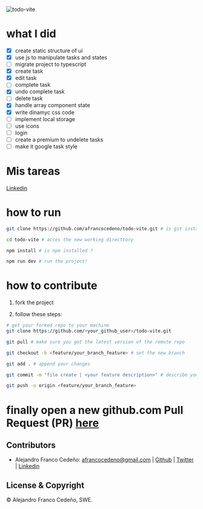 ![todo-vite](https://github.com/afrancocedeno/todo-vite/assets/69823997/993b479d-23e4-4dc6-b34e-4f38c8feade8)

# what I did
* [x] create static structure of ui
* [x] use js to manipulate tasks and states
* [ ] migrate project to typescript
* [x] create task
* [x] edit task
* [ ] complete task
* [x] undo complete task
* [ ] delete task
* [x] handle array component state
* [x] write dinamyc css code
* [ ] implement local storage
* [ ] use icons
* [ ] login
* [ ] create a premium to undelete tasks
* [ ] make it google task style

# Mis tareas
[Linkedin](https://afrancocedeno.github.io/todo-vite/)


# how to run
```bash
git clone https://github.com/afrancocedeno/todo-vite.git # is git installed?

cd todo-vite # acces the new working directtory

npm install # is npm installed ?

npm run dev # run the project!
```

# how to contribute

1. fork the project

2. follow these steps:
```bash
# get your forked repo to your machine
git clone https://github.com/<your_github_user>/todo-vite.git

git pull # make sure you get the latest version of the remote repo

git checkout -b <feature/your_branch_feature> # set the new branch

git add . # append your changes

git commit -m "file create | <your feature description>" # describe your changes

git push -u origin <feature/your_branch_feature>

```
# finally open a new github.com Pull Request (PR) [here](https://github.com/afrancocedeno/todo-vite)

## Contributors
* Alejandro Franco Cedeño: <afrancocedeno@gmail.com> | 
[Github](https://github.com/afrancocedeno) | 
[Twitter](twitter.com/afrancocedeno) |
[Linkedin](linkedin.com/in/afrancocedeno/)

## License & Copyright

© Alejandro Franco Cedeño, SWE.
